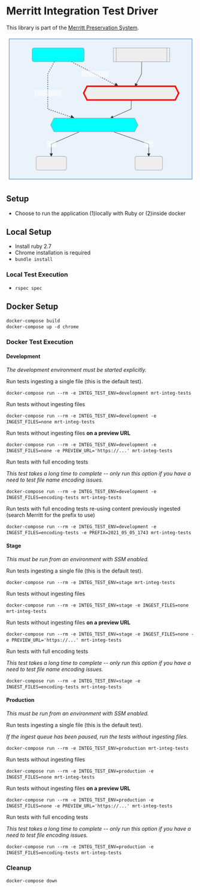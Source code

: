 # Merritt Integration Test Driver

This library is part of the [Merritt Preservation System](https://github.com/CDLUC3/mrt-doc).

![](https://github.com/CDLUC3/mrt-doc/raw/master/diagrams/integ-tests.mmd.svg)

## Setup

- Choose to run the application (1)locally with Ruby or (2)inside docker

## Local Setup

- Install ruby 2.7
- Chrome installation is required
- `bundle install`

### Local Test Execution

- `rspec spec`

## Docker Setup

```
docker-compose build
docker-compose up -d chrome
```

### Docker Test Execution

#### Development
_The development environment must be started explicitly._

Run tests ingesting a single file (this is the default test).
```
docker-compose run --rm -e INTEG_TEST_ENV=development mrt-integ-tests
```

Run tests without ingesting files
```
docker-compose run --rm -e INTEG_TEST_ENV=development -e INGEST_FILES=none mrt-integ-tests
```

Run tests without ingesting files **on a preview URL**
```
docker-compose run --rm -e INTEG_TEST_ENV=development -e INGEST_FILES=none -e PREVIEW_URL='https://...' mrt-integ-tests
```

Run tests with full encoding tests

_This test takes a long time to complete -- only run this option if you have a need to test file name encoding issues._
```
docker-compose run --rm -e INTEG_TEST_ENV=development -e INGEST_FILES=encoding-tests mrt-integ-tests
```

Run tests with full encoding tests re-using content previously ingested (search Merritt for the prefix to use)

```
docker-compose run --rm -e INTEG_TEST_ENV=development -e INGEST_FILES=encoding-tests -e PREFIX=2021_05_05_1743 mrt-integ-tests
```

#### Stage
_This must be run from an environment with SSM enabled._

Run tests ingesting a single file (this is the default test).
```
docker-compose run --rm -e INTEG_TEST_ENV=stage mrt-integ-tests
```

Run tests without ingesting files
```
docker-compose run --rm -e INTEG_TEST_ENV=stage -e INGEST_FILES=none mrt-integ-tests
```

Run tests without ingesting files **on a preview URL**
```
docker-compose run --rm -e INTEG_TEST_ENV=stage -e INGEST_FILES=none -e PREVIEW_URL='https://...' mrt-integ-tests
```

Run tests with full encoding tests

_This test takes a long time to complete -- only run this option if you have a need to test file name encoding issues._
```
docker-compose run --rm -e INTEG_TEST_ENV=stage -e INGEST_FILES=encoding-tests mrt-integ-tests
```

#### Production
_This must be run from an environment with SSM enabled._

Run tests ingesting a single file (this is the default test).

_If the ingest queue has been paused, run the tests without ingesting files._
```
docker-compose run --rm -e INTEG_TEST_ENV=production mrt-integ-tests
```

Run tests without ingesting files
```
docker-compose run --rm -e INTEG_TEST_ENV=production -e INGEST_FILES=none mrt-integ-tests
```

Run tests without ingesting files **on a preview URL**
```
docker-compose run --rm -e INTEG_TEST_ENV=production -e INGEST_FILES=none -e PREVIEW_URL='https://...' mrt-integ-tests
```

Run tests with full encoding tests

_This test takes a long time to complete -- only run this option if you have a need to test file encoding issues._
```
docker-compose run --rm -e INTEG_TEST_ENV=production -e INGEST_FILES=encoding-tests mrt-integ-tests
```

### Cleanup
```
docker-compose down
```
